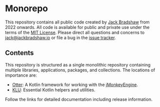 # Monorepo

This repository contains all public code created by [Jack Bradshaw](https://jackbradshaw.io) from 2022 onwards.
All code is available for public and private use under the terms of the [MIT License](LICENSE). Please direct all
questions and concerns to [jack@jackbradshaw.io](mailto:jack@jackbradshaw.io) or file a bug in
the [issue tracker](https://github.com/jack-bradshaw/monorepo/issues).

## Contents

This repository is structured as a single monolithic repository containing multiple libraries, applications, packages,
and collections. The locations of importance are:

- [Otter](https://github.com/jack-bradshaw/monorepo/tree/main/java/io/jackbradshaw/otter): A Kotlin
  framework for working with the [jMonkeyEngine](https://jmonkeyengine.org/).
- [KLU](https://github.com/jack-bradshaw/monorepo/tree/main/java/io/jackbradshaw/klu):
  Essential Kotlin helpers and utilities.

Follow the links for detailed documentation including release information.